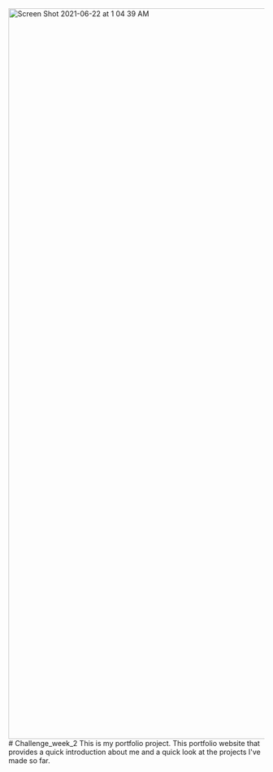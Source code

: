 <img width="1440" alt="Screen Shot 2021-06-22 at 1 04 39 AM" src="https://user-images.githubusercontent.com/84109630/122866514-13265880-d2f6-11eb-8971-aac7881d490c.png">
# Challenge_week_2
This is my portfolio project. 
This portfolio website that provides a quick introduction about me and a quick look at the projects I've made so far.
